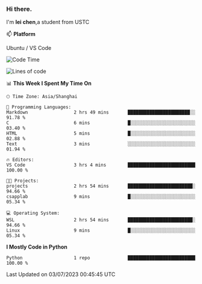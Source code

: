 ### Hi there.
I'm **lei chen**,a student from USTC

📫 **Platform**

Ubuntu / VS Code

<!--START_SECTION:waka-->
![Code Time](http://img.shields.io/badge/Code%20Time-100%20hrs%2037%20mins-blue)

![Lines of code](https://img.shields.io/badge/From%20Hello%20World%20I%27ve%20Written-0%20lines%20of%20code-blue)

📊 **This Week I Spent My Time On** 

```text
🕑︎ Time Zone: Asia/Shanghai

💬 Programming Languages: 
Markdown                 2 hrs 49 mins       ███████████████████████░░   91.78 % 
C                        6 mins              █░░░░░░░░░░░░░░░░░░░░░░░░   03.40 % 
HTML                     5 mins              █░░░░░░░░░░░░░░░░░░░░░░░░   02.88 % 
Text                     3 mins              ░░░░░░░░░░░░░░░░░░░░░░░░░   01.94 % 

🔥 Editors: 
VS Code                  3 hrs 4 mins        █████████████████████████   100.00 % 

🐱‍💻 Projects: 
projects                 2 hrs 54 mins       ████████████████████████░   94.66 % 
csapplab                 9 mins              █░░░░░░░░░░░░░░░░░░░░░░░░   05.34 % 

💻 Operating System: 
WSL                      2 hrs 54 mins       ████████████████████████░   94.66 % 
Linux                    9 mins              █░░░░░░░░░░░░░░░░░░░░░░░░   05.34 % 
```

**I Mostly Code in Python** 

```text
Python                   1 repo              █████████████████████████   100.00 % 
```




 Last Updated on 03/07/2023 00:45:45 UTC
<!--END_SECTION:waka-->

